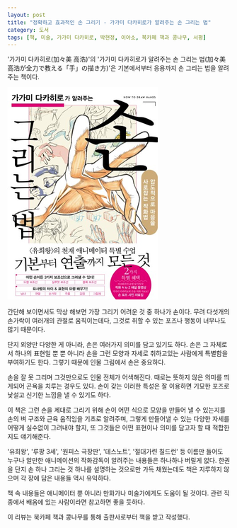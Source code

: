 ```yaml
---
layout: post
title: "정확하고 효과적인 손 그리기 - 가가미 다카히로가 알려주는 손 그리는 법"
category: 도서
tags: [책, 미술, 가가미 다카히로, 박현정, 이아소, 북카페 책과 콩나무, 서평]
---
```


'가가미 다카히로(加々美 高浩)'의
'가가미 다카히로가 알려주는 손 그리는 법(加々美高浩が全力で教える「手」の描き方)'은
기본에서부터 응용까지 손 그리는 법을 알려주는 책이다.

![표지](/images/book/kagami-takahito-ga-zentyoku-de-oshieru-te-no-kakikata-book-h480.jpg)

간단해 보이면서도 막상 해보면 가장 그리기 어려운 것 중 하나가 손이다.
무려 다섯개의 손가락이 여러개의 관절로 움직이는데다,
그것로 취할 수 있는 포즈나 행동이 너무나도 많기 때문이다.

단지 외양만 다양한 게 아니라, 손은 여러가지 의미를 담고 있기도 하다.
손은 그 자체로서 하나의 표현일 뿐 뿐 아니라
손을 그런 모양과 자세로 취하고있는 사람에게 특별함을 부여하기도 한다.
그렇기 때문에 인물 그림에서 손은 중요하다.

손을 잘 못 그리며 그것만으로도 인물 전체가 어색해진다.
때로는 뜻하지 않은 의미를 띄게되어 곤욕을 치루는 경우도 있다.
손이 갖는 이러한 특성은 잘 이용하면 기묘한 포즈로 낯설고 신기한 느낌을 낼 수 있기도 하다.

이 책은 그런 손을 제대로 그리기 위해
손이 어떤 식으로 모양을 만들어 낼 수 있는지를
손의 벼 구조와 근육 움직임을 기초로 알려주며,
그렇게 만들어낼 수 있는 다양한 자세를 어떻게 실수없이 그려내야 할지,
또 그것들은 어떤 표현이나 의미를 담고자 할 때 적합한지도 얘기해준다.

'유희왕', '루팡 3세', '원피스 극장판', '데스노트', '절대가련 칠드런' 등
이름만 들어도 누구나 알만한 애니메이션의 작화감독이 알려주는 내용들은 하나하나 버릴게 없다.
한권을 단지 손 하나 그리는 것 하나를 설명하는 것으로만 가득 채웠는데도
책은 지루하지 않으며 각 장에 담은 내용들 역시 유익하다.

책 속 내용들은 애니메이터 뿐 아니라 만화가나 미술가에게도 도움이 될 것이다.
관련 직종에서 배움에 있는 사람이라면 참고하면 좋을 듯하다.



<div class="im im-info">
이 리뷰는 북카페 책과 콩나무를 통해 출판사로부터 책을 받고 작성했다.
</div>
